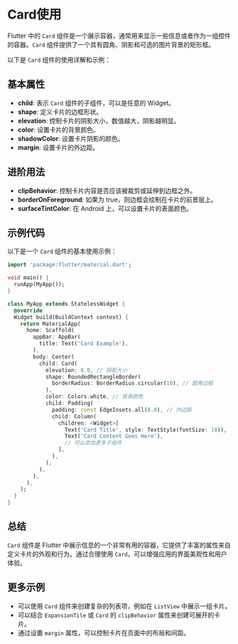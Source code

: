 # Card使用

Flutter 中的 `Card` 组件是一个展示容器，通常用来显示一些信息或者作为一组控件的容器。`Card` 组件提供了一个具有圆角、阴影和可选的图片背景的矩形框。

以下是 `Card` 组件的使用详解和示例：

## 基本属性

- **child**: 表示 `Card` 组件的子组件，可以是任意的 Widget。
- **shape**: 定义卡片的边框形状。
- **elevation**: 控制卡片的阴影大小，数值越大，阴影越明显。
- **color**: 设置卡片的背景颜色。
- **shadowColor**: 设置卡片阴影的颜色。
- **margin**: 设置卡片的外边距。

## 进阶用法

- **clipBehavior**: 控制卡片内容是否应该被裁剪或延伸到边框之外。
- **borderOnForeground**: 如果为 true，则边框会绘制在卡片的前景层上。
- **surfaceTintColor**: 在 Android 上，可以设置卡片的表面颜色。

## 示例代码

以下是一个 `Card` 组件的基本使用示例：

```dart
import 'package:flutter/material.dart';

void main() {
  runApp(MyApp());
}

class MyApp extends StatelessWidget {
  @override
  Widget build(BuildContext context) {
    return MaterialApp(
      home: Scaffold(
        appBar: AppBar(
          title: Text('Card Example'),
        ),
        body: Center(
          child: Card(
            elevation: 8.0, // 阴影大小
            shape: RoundedRectangleBorder(
              borderRadius: BorderRadius.circular(10), // 圆角边框
            ),
            color: Colors.white, // 背景颜色
            child: Padding(
              padding: const EdgeInsets.all(8.0), // 内边距
              child: Column(
                children: <Widget>[
                  Text('Card Title', style: TextStyle(fontSize: 18)),
                  Text('Card Content Goes Here'),
                  // 可以添加更多子组件
                ],
              ),
            ),
          ),
        ),
      ),
    );
  }
}
```

## 总结

`Card` 组件是 Flutter 中展示信息的一个非常有用的容器，它提供了丰富的属性来自定义卡片的外观和行为。通过合理使用 `Card`，可以增强应用的界面美观性和用户体验。

## 更多示例

- 可以使用 `Card` 组件来创建复杂的列表项，例如在 `ListView` 中展示一组卡片。
- 可以结合 `ExpansionTile` 或 `Card` 的 `clipBehavior` 属性来创建可展开的卡片。
- 通过设置 `margin` 属性，可以控制卡片在页面中的布局和间距。
